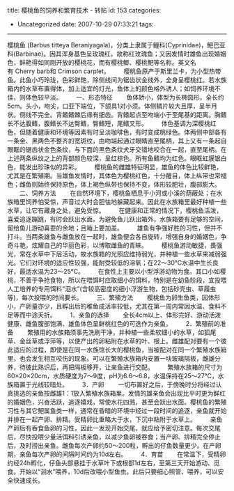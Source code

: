 title: 樱桃鱼的饲养和繁育技术 - 转贴
id: 153
categories:
  - Uncategorized
date: 2007-10-29 07:33:21
tags:
---

<div id="msgcns!9697D6160EFEBC17!1317" class="bvMsg">

樱桃鱼 (Barbus titteya Beraniyagala)，分类上隶属于鲤科(Cyprinidae)，鲃巴亚科(Barbinae)。因其浑身基色呈玫瑰红，故称红玫瑰鱼；又因发情时雄鱼出现婚姻色，鲜艳得如同刚开放的樱桃花，而有樱桃鲫、樱桃鲃等名称。英文名有 Cherry barb和 Crimson carplet。
　　樱桃鱼原产于斯里兰卡，为小型热带鱼。此鱼小巧玲珑，色彩鲜艳，除侧线间为锯齿状金线外，全身呈樱桃红。若水族箱内的水草布置得体，加上适宜的灯光，鱼体上的颜色格外诱人；如饲养环境不佳，则体色较平淡。
　　一、形态特征
　　鱼体娇小，体型为长椭圆形，全长约5cm。头小，吻尖，口亚下端位，下颌具1对小须。体侧鳞片较大且厚，呈半月状。侧线不完全。背鳍鳍棘后缘有细齿。背鳍起点至吻端小于至尾基的距离。胸鳍长不达腹鳍，腹鳍长不达臀鳍，臀鳍短，尾鳍叉形。
　　体色基调为深樱桃红色，但随着健康和环境等因素有时呈淡咖啡色，有时变成桃绿色。体两侧中部各有一条金、黑两色不整齐的宽斑纹，由吻端起通过眼睛直至尾柄，其上又有一条起自眼眶的锯齿状金色条纹，与下面的黑色条纹犬牙交错地咬合在一起，直至尾柄。在上述两条纵纹之上的背部颜色较深，呈红棕色。所有鱼鳍均为红色。眼眶虹膜银白色，能发出珍珠似的异彩。
　　樱桃鱼的雌雄特征明显，雄鱼的体色比较鲜艳，尤其是在繁殖期。当雄鱼发情时，其体色为樱桃红色，十分醒目，体上纵带也常褪色；雌鱼则始终保持原色，体上褐色纵带也保持不变，体形较肥壮，腹部膨大。
　　二、饲养方法
　　在自然环境下，樱桃鱼栖息于小河或小溪的荫蔽处；在水族箱里饲养怕受惊，声音过大时会胆怯地躲藏起来。因此在水族箱里最好种植一些水草，让它有藏身之处，避免受惊。
　　在健康和正常的情况下，樱桃鱼活泼，喜爱追逐蹦跳，有时会跃出水面。为避免鱼儿跃出箱外，水族箱要有足够的空间，留给鱼儿游动喜耍的余地；且箱上要加盖。
　　雄鱼有争强好胜的习性，但并不打斗。当两条雄鱼与雌鱼放在一起时，雄鱼便会各自旋转，增强自身的婚姻色，争奇斗艳，炫耀自己的华丽色彩，以博取雌鱼的青睐。
　　樱桃鱼游动敏捷，畏强光，常在水草中下层活动，故水族箱的光照应维持弱光，并种植一些水草来减弱强光。它们对环境的适应性较强，能耐受较低的溶氧；在22～30℃水温中生长良好，最适水温为23～25℃。
　　在食性上主要以小型浮游动物为食。其口小如樱桃，不善于争抢食物，所以在喂饵时应取细小的饵料，特别是在幼鱼阶段，宜投喂人工培养的专用饵料“洄水”(含较高密度的细小浮游生物，包括砂壳虫、草履虫等)，每次投喂的时间要长。
　　三、繁殖方法
　　樱桃鱼为卵生鱼类，因体形小，产卵量亦少，且孵出后的稚鱼成活率较低，尤其在第一周内常因水温、食料不足等而中途夭折。
　　1．亲鱼的选择
　　全长4cm以上、体形完好、游动活泼健康、雌鱼腹部饱满、雄鱼体色呈鲜桃红色的可选作为亲鱼。
　　2．繁殖前的准备
　　繁殖用的水族箱须事先洗刷干净，并种植一些柔软细小的水草，如狐尾草、金丝草或浮萍等，以使产出的卵粘附在水草的叶、根上。雌雄配对要有一个彼此适应的过程，即使是在同一水族馆长大的樱桃鱼，当被配对在同一个繁殖水族箱里，也会发生相互咬伤的现象。可以在繁殖水族箱内安置一块玻璃隔板，雌雄分养，待彼此熟识后，再把隔板移开，让亲鱼进行交配。
　　繁殖水族箱的尺寸为60×20×20cm，水质硬度为7～9度，pH为6.6～6.8，水温保持在25～27℃，水族箱置于光线较暗处。
　　3．产卵
　　一切布置好之后，于傍晚时分将经过认真挑选的亲鱼按雌雄1：1放入繁殖水族箱里。发情的雄亲鱼会出现比平时更为鲜红的婚姻色，兴奋活跃，追逐嬉戏，常使水花四溅，甚至会跃出水面。樱桃鱼的繁殖习性与其它鲃属鱼类一样，通常在昏暗的环境中经过一段时间的追逐，亲鱼就开始并排在一起产卵、排精。受精卵比重略大于水，下沉中粘附于水草上。
　　亲鱼产卵后有吞食鱼卵的习性，因此一发现开始交尾，就应给予密切注意。每次交尾后，尽快投喂少量活饵料引诱亲鱼，以减少鱼卵被吞食；当产卵、排精完全停止后，及时捞出亲鱼。雌鱼每次产卵约50～200粒，孵出的仔鱼数量更少。在产卵期，亲鱼每次产卵的间隔时间约为10d左右。
　　4．育苗
　　在常温下，受精卵约经24h孵化，仔鱼头部悬挂于水草叶下或根部1d左右，至第三天开始游动、觅食。开始以“洄水”喂养，10d后改喂小型鱼虫。此后只要细心照管、喂养，可以安全快速成长。
</div>